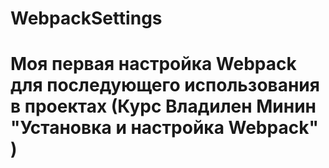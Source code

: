 # WebpackSettings
# Моя первая настройка Webpack для последующего использования в проектах (Курс Владилен Минин "Установка и настройка Webpack" )
